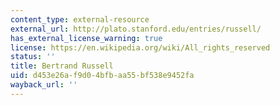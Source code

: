 ```yaml
---
content_type: external-resource
external_url: http://plato.stanford.edu/entries/russell/
has_external_license_warning: true
license: https://en.wikipedia.org/wiki/All_rights_reserved
status: ''
title: Bertrand Russell
uid: d453e26a-f9d0-4bfb-aa55-bf538e9452fa
wayback_url: ''
---
```

